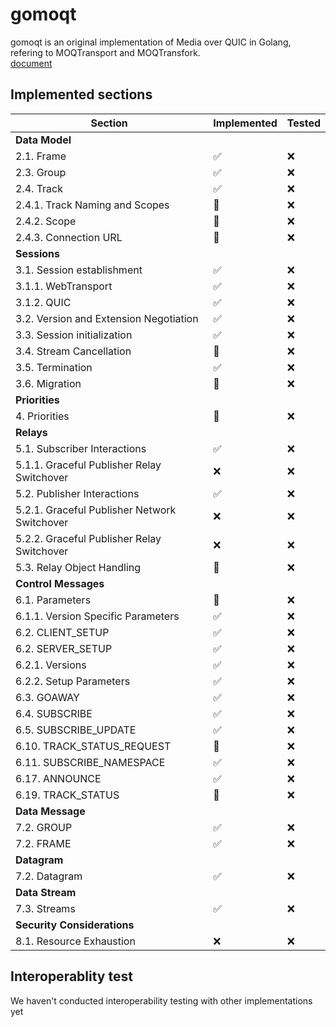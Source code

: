 # gomoqt  
gomoqt is an original implementation of Media over QUIC in Golang, refering to MOQTransport and MOQTransfork.  
[document](https://fate-session-822.notion.site/gomoqt-116e4265c81c80f190aacad73bfdae5a?pvs=4)

## Implemented sections
| Section                                      | Implemented        | Tested     |
| -------------------------------------------- | ------------------ | ---------- |
| **Data Model**                             |                    |            |
| 2.1. Frame                                   | :white_check_mark: | :x:        |
| 2.3. Group                                   | :white_check_mark: | :x:        |
| 2.4. Track                                   | :white_check_mark: | :x:        |
| 2.4.1. Track Naming and Scopes               | :construction:     | :x:        |
| 2.4.2. Scope                                 | :construction:     | :x:        |
| 2.4.3. Connection URL                        | :construction:     | :x:        |
| **Sessions**                                 |                    |            |
| 3.1. Session establishment                   | :white_check_mark: | :x:        |
| 3.1.1. WebTransport                          | :white_check_mark: | :x:        |
| 3.1.2. QUIC                                  | :white_check_mark: | :x:        |
| 3.2. Version and Extension Negotiation       | :white_check_mark: | :x:        |
| 3.3. Session initialization                  | :white_check_mark: | :x:        |
| 3.4. Stream Cancellation                     | :construction:     | :x:        |
| 3.5. Termination                             | :white_check_mark: | :x:        |
| 3.6. Migration                               | :construction:     | :x:        |
| **Priorities**                               |                    |            |
| 4. Priorities                                | :construction:     | :x:        |
| **Relays**                                   |                    |            |
| 5.1. Subscriber Interactions                 | :white_check_mark: | :x:        |
| 5.1.1. Graceful Publisher Relay Switchover   | :x:                | :x:        |
| 5.2. Publisher Interactions                  | :white_check_mark: | :x:        |
| 5.2.1. Graceful Publisher Network Switchover | :x:                | :x:        |
| 5.2.2. Graceful Publisher Relay Switchover   | :x:                | :x:        |
| 5.3. Relay Object Handling                   | :construction:     | :x:        |
| **Control Messages**                         |                    |            |
| 6.1. Parameters                              | :construction:     | :x:        |
| 6.1.1. Version Specific Parameters           | :white_check_mark: | :x:        |
| 6.2. CLIENT_SETUP                            | :white_check_mark: | :x:        |
| 6.2. SERVER_SETUP                            | :white_check_mark: | :x:        |
| 6.2.1. Versions                              | :white_check_mark: | :x:        |
| 6.2.2. Setup Parameters                      | :white_check_mark: | :x:        |
| 6.3. GOAWAY                                  | :white_check_mark: | :x:        |
| 6.4. SUBSCRIBE                               | :white_check_mark: | :x:        |
| 6.5. SUBSCRIBE_UPDATE                        | :white_check_mark: | :x:        |
| 6.10. TRACK_STATUS_REQUEST                   | :construction:     | :x:        |
| 6.11. SUBSCRIBE_NAMESPACE                    | :white_check_mark: | :x:        |
| 6.17. ANNOUNCE                               | :white_check_mark: | :x:        |
| 6.19. TRACK_STATUS                           | :construction:     | :x:        |
| **Data Message**                             |                    |            |
| 7.2. GROUP                                   | :white_check_mark: | :x:        |
| 7.2. FRAME                                   | :white_check_mark: | :x:        |
| **Datagram**                                 |                    |            |
| 7.2. Datagram                                | :white_check_mark: | :x:        |
| **Data Stream**                              |                    |            |
| 7.3. Streams                                 | :white_check_mark: | :x:        |
| **Security Considerations**                  |                    |            |
| 8.1. Resource Exhaustion                     | :x:                | :x:        |

## Interoperablity test
We haven't conducted interoperability testing with other implementations yet